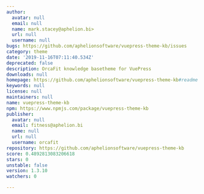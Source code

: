 ```yaml
---
author:
  avatar: null
  email: null
  name: mark.stacey@aphelion.bi>
  url: null
  username: null
bugs: https://github.com/aphelionsoftware/vuepress-theme-kb/issues
category: theme
date: '2019-11-16T07:11:40.534Z'
deprecated: false
description: OrcaFit knowledge basetheme for VuePress
downloads: null
homepage: https://github.com/aphelionsoftware/vuepress-theme-kb#readme
keywords: null
license: null
maintainers: null
name: vuepress-theme-kb
npm: https://www.npmjs.com/package/vuepress-theme-kb
publisher:
  avatar: null
  email: fitness@aphelion.bi
  name: null
  url: null
  username: orcafit
repository: https://github.com/aphelionsoftware/vuepress-theme-kb
score: 0.4892813083206618
stars: 0
unstable: false
version: 1.3.10
watchers: 0

---
```


